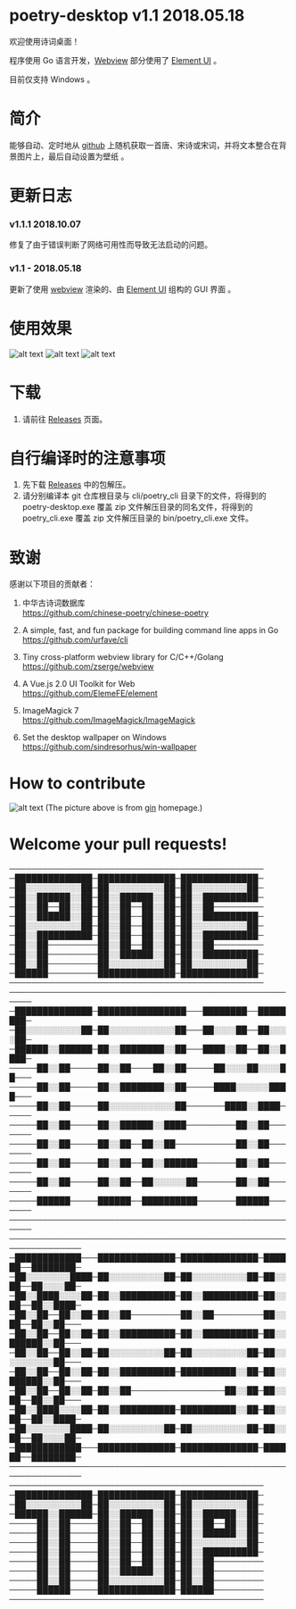 # poetry-desktop v1.1 2018.05.18

欢迎使用诗词桌面！

程序使用 Go 语言开发，[Webview][6] 部分使用了 [Element UI][7] 。 

目前仅支持 Windows 。

# 简介
能够自动、定时地从 [github][1] 上随机获取一首唐、宋诗或宋词，并将文本整合在背景图片上，最后自动设置为壁纸 。

# 更新日志
### v1.1.1 2018.10.07
修复了由于错误判断了网络可用性而导致无法启动的问题。

### v1.1 - 2018.05.18
更新了使用 [webview][6] 渲染的、由 [Element UI][7] 组构的 GUI 界面 。

# 使用效果
![alt text][3]
![alt text][4]
![alt text][5]

# 下载
1. 请前往 [Releases][0] 页面。

# 自行编译时的注意事项
1. 先下载 [Releases][0] 中的包解压。
2. 请分别编译本 git 仓库根目录与 cli/poetry_cli 目录下的文件，将得到的 poetry-desktop.exe 覆盖 zip 文件解压目录的同名文件，将得到的 poetry_cli.exe 覆盖 zip 文件解压目录的 bin/poetry_cli.exe 文件。

# 致谢
感谢以下项目的贡献者：

1. 中华古诗词数据库  
https://github.com/chinese-poetry/chinese-poetry

2. A simple, fast, and fun package for building command line apps in Go  
https://github.com/urfave/cli

3. Tiny cross-platform webview library for C/C++/Golang  
https://github.com/zserge/webview

4. A Vue.js 2.0 UI Toolkit for Web  
https://github.com/ElemeFE/element

5. ImageMagick 7  
https://github.com/ImageMagick/ImageMagick

6. Set the desktop wallpaper on Windows  
https://github.com/sindresorhus/win-wallpaper



# How to contribute 
![alt text][8]
(The picture above is from [gin][9] homepage.)


# Welcome your pull requests!
──────────────────────────────────────────────
─██████████████─██████████████─██████████████─
─██░░░░░░░░░░██─██░░░░░░░░░░██─██░░░░░░░░░░██─
─██░░██████░░██─██░░██████░░██─██░░██████████─
─██░░██──██░░██─██░░██──██░░██─██░░██─────────
─██░░██████░░██─██░░██──██░░██─██░░██████████─
─██░░░░░░░░░░██─██░░██──██░░██─██░░░░░░░░░░██─
─██░░██████████─██░░██──██░░██─██░░██████████─
─██░░██─────────██░░██──██░░██─██░░██─────────
─██░░██─────────██░░██████░░██─██░░██████████─
─██░░██─────────██░░░░░░░░░░██─██░░░░░░░░░░██─
─██████─────────██████████████─██████████████─
──────────────────────────────────────────────
──────────────────────────────────────────────────────
─██████████████─████████████████───████████──████████─
─██░░░░░░░░░░██─██░░░░░░░░░░░░██───██░░░░██──██░░░░██─
─██████░░██████─██░░████████░░██───████░░██──██░░████─
─────██░░██─────██░░██────██░░██─────██░░░░██░░░░██───
─────██░░██─────██░░████████░░██─────████░░░░░░████───
─────██░░██─────██░░░░░░░░░░░░██───────████░░████─────
─────██░░██─────██░░██████░░████─────────██░░██───────
─────██░░██─────██░░██──██░░██───────────██░░██───────
─────██░░██─────██░░██──██░░██████───────██░░██───────
─────██░░██─────██░░██──██░░░░░░██───────██░░██───────
─────██████─────██████──██████████───────██████───────
──────────────────────────────────────────────────────
───────────────────────────────────────────────────────────────
─████████████───██████████████─██████████████─██████──████████─
─██░░░░░░░░████─██░░░░░░░░░░██─██░░░░░░░░░░██─██░░██──██░░░░██─
─██░░████░░░░██─██░░██████████─██░░██████████─██░░██──██░░████─
─██░░██──██░░██─██░░██─────────██░░██─────────██░░██──██░░██───
─██░░██──██░░██─██░░██████████─██░░██████████─██░░██████░░██───
─██░░██──██░░██─██░░░░░░░░░░██─██░░░░░░░░░░██─██░░░░░░░░░░██───
─██░░██──██░░██─██░░██████████─██████████░░██─██░░██████░░██───
─██░░██──██░░██─██░░██─────────────────██░░██─██░░██──██░░██───
─██░░████░░░░██─██░░██████████─██████████░░██─██░░██──██░░████─
─██░░░░░░░░████─██░░░░░░░░░░██─██░░░░░░░░░░██─██░░██──██░░░░██─
─████████████───██████████████─██████████████─██████──████████─
───────────────────────────────────────────────────────────────
──────────────────────────────────────────────
─██████████████─██████████████─██████████████─
─██░░░░░░░░░░██─██░░░░░░░░░░██─██░░░░░░░░░░██─
─██████░░██████─██░░██████░░██─██░░██████░░██─
─────██░░██─────██░░██──██░░██─██░░██──██░░██─
─────██░░██─────██░░██──██░░██─██░░██████░░██─
─────██░░██─────██░░██──██░░██─██░░░░░░░░░░██─
─────██░░██─────██░░██──██░░██─██░░██████████─
─────██░░██─────██░░██──██░░██─██░░██─────────
─────██░░██─────██░░██████░░██─██░░██─────────
─────██░░██─────██░░░░░░░░░░██─██░░██─────────
─────██████─────██████████████─██████─────────
──────────────────────────────────────────────



[0]: https://github.com/okcy1016/poetry-desktop/releases
[1]: https://github.com/chinese-poetry/chinese-poetry
[2]: https://yadi.sk/d/RUOf2iUF3WTFJM
[3]: https://github.com/okcy1016/poetry-desktop/raw/master/screenshots/Screenshot%20from%202018-05-18%2016-50-37.png
[4]: https://github.com/okcy1016/poetry-desktop/raw/master/screenshots/show_case_0.png
[5]: https://github.com/okcy1016/poetry-desktop/raw/master/screenshots/show_case_1.png
[6]: https://github.com/zserge/webview
[7]: https://github.com/ElemeFE/element
[8]: https://github.com/okcy1016/poetry-desktop/raw/master/screenshots/Screenshot%20from%202018-06-23%2021-10-04.png
[9]: https://gin-gonic.github.io/gin/
